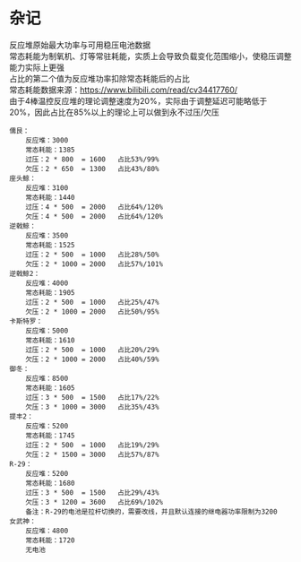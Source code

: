 # 杂记

反应堆原始最大功率与可用稳压电池数据  
常态耗能为制氧机、灯等常驻耗能，实质上会导致负载变化范围缩小，使稳压调整能力实际上更强  
占比的第二个值为反应堆功率扣除常态耗能后的占比  
常态耗能数据来源：https://www.bilibili.com/read/cv34417760/  
由于4棒温控反应堆的理论调整速度为20%，实际由于调整延迟可能略低于20%，因此占比在85%以上的理论上可以做到永不过压/欠压
```text
儒艮： 
    反应堆：3000
    常态耗能：1385
    过压：2 * 800  = 1600   占比53%/99%
    欠压：2 * 650  = 1300   占比43%/80%
座头鲸：
    反应堆：3100
    常态耗能：1440
    过压：4 * 500  = 2000   占比64%/120%
    欠压：4 * 500  = 2000   占比64%/120%
逆戟鲸：
    反应堆：3500
    常态耗能：1525
    过压：2 * 500  = 1000   占比28%/50%
    欠压：2 * 1000 = 2000   占比57%/101%
逆戟鲸2：
    反应堆：4000
    常态耗能：1905
    过压：2 * 500  = 1000   占比25%/47%
    欠压：2 * 1000 = 2000   占比50%/95%
卡斯特罗：
    反应堆：5000
    常态耗能：1610
    过压：2 * 500  = 1000   占比20%/29%
    欠压：2 * 1000 = 2000   占比40%/59%
御冬：
    反应堆：8500
    常态耗能：1605
    过压：3 * 500  = 1500   占比17%/22%
    欠压：3 * 1000 = 3000   占比35%/43%
提丰2：
    反应堆：5200
    常态耗能：1745
    过压：2 * 500  = 1000   占比19%/29%
    欠压：2 * 1500 = 3000   占比57%/87%
R-29：
    反应堆：5200
    常态耗能：1680
    过压：3 * 500  = 1500   占比29%/43%
    欠压：3 * 1200 = 3600   占比69%/102%
    备注：R-29的电池是拉杆切换的，需要改线，并且默认连接的继电器功率限制为3200
女武神：
    反应堆：4800
    常态耗能：1720
    无电池
```
